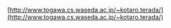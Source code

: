[http://www.togawa.cs.waseda.ac.jp/~kotaro.terada/](http://www.togawa.cs.waseda.ac.jp/~kotaro.terada/)
